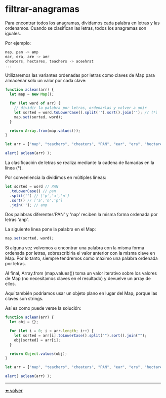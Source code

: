 # filtrar-anagramas

Para encontrar todos los anagramas, dividamos cada palabra en letras y las ordenamos. Cuando se clasifican las letras, todos los anagramas son iguales.

Por ejemplo:

````js
nap, pan -> anp
ear, era, are -> aer
cheaters, hectares, teachers -> aceehrst
...
````

Utilizaremos las variantes ordenadas por letras como claves de Map para almacenar solo un valor por cada clave:

````js
function aclean(arr) {
  let map = new Map();

  for (let word of arr) {
    // dividir la palabra por letras, ordenarlas y volver a unir
    let sorted = word.toLowerCase().split('').sort().join(''); // (*)
    map.set(sorted, word);
  }

  return Array.from(map.values());
}

let arr = ["nap", "teachers", "cheaters", "PAN", "ear", "era", "hectares"];

alert( aclean(arr) );
````

La clasificación de letras se realiza mediante la cadena de llamadas en la línea (*).

Por conveniencia la dividimos en múltiples líneas:

````js
let sorted = word // PAN
  .toLowerCase() // pan
  .split('') // ['p','a','n']
  .sort() // ['a','n','p']
  .join(''); // anp
````

Dos palabras diferentes'PAN' y 'nap' reciben la misma forma ordenada por letras 'anp'.

La siguiente línea pone la palabra en el Map:

````js
map.set(sorted, word);
````

Si alguna vez volvemos a encontrar una palabra con la misma forma ordenada por letras, sobrescribiría el valor anterior con la misma clave en Map. Por lo tanto, siempre tendremos como máximo una palabra ordenada por letras.

Al final, Array.from (map.values()) toma un valor iterativo sobre los valores de Map (no necesitamos claves en el resultado) y devuelve un array de ellos.

Aquí también podríamos usar un objeto plano en lugar del Map, porque las claves son strings.

Así es como puede verse la solución:

````js
function aclean(arr) {
  let obj = {};

  for (let i = 0; i < arr.length; i++) {
    let sorted = arr[i].toLowerCase().split("").sort().join("");
    obj[sorted] = arr[i];
  }

  return Object.values(obj);
}

let arr = ["nap", "teachers", "cheaters", "PAN", "ear", "era", "hectares"];

alert( aclean(arr) );
````

---
[⬅️ volver](https://github.com/VictorHugoAguilar/javascript-interview-questions-explained/blob/main/theory/data-types/map-set/readme.md#filtrar-anagramas)
